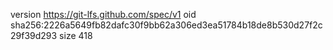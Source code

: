 version https://git-lfs.github.com/spec/v1
oid sha256:2226a5649fb82dafc30f9bb62a306ed3ea51784b18de8b530d27f2c29f39d293
size 418
